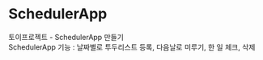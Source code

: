 # SchedulerApp

토이프로젝트 - SchedulerApp 만들기<br>
SchedulerApp 기능 : 날짜별로 투두리스트 등록, 다음날로 미루기, 한 일 체크, 삭제
